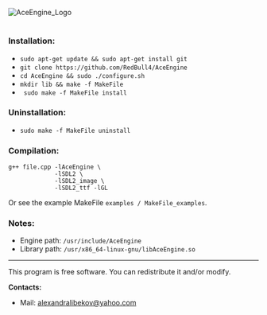 ![AceEngine_Logo](https://raw.githubusercontent.com/RedBull4/AceEngine/master/AceEngine.png)
#
### Installation:
* ``` sudo apt-get update && sudo apt-get install git ```
* ``` git clone https://github.com/RedBull4/AceEngine ```
* ``` cd AceEngine && sudo ./configure.sh ```
* ``` mkdir lib && make -f MakeFile ```
* ``` sudo make -f MakeFile install```
### Uninstallation:
* ``` sudo make -f MakeFile uninstall ```
### Compilation:
```
g++ file.cpp -lAceEngine \
             -lSDL2 \
             -lSDL2_image \
             -lSDL2_ttf -lGL 
```
Or see the example MakeFile ``` examples / MakeFile_examples ```.
### Notes:
* Engine path: ``` /usr/include/AceEngine ```
* Library path: ``` /usr/x86_64-linux-gnu/libAceEngine.so ```
---
This program is free software. You can redistribute it and/or modify.

**Contacts:**
* Mail: alexandralibekov@yahoo.com
